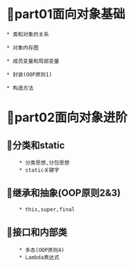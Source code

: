 # 🎏part01面向对象基础

    * 类和对象的关系

    * 对象内存图

    * 成员变量和局部变量

    * 封装(OOP原则1)

    * 构造方法

# 🎏part02面向对象进阶

## 🎈分类和static
        * 分类思想,分包思想
        * static关键字
    
## 🎈继承和抽象(OOP原则2&3)
        * this,super,final
        
## 🎈接口和内部类
        * 多态(OOP原则4)
        * Lambda表达式
